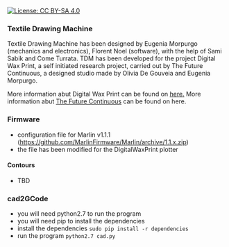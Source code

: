 [![License: CC BY-SA 4.0](https://licensebuttons.net/l/by-sa/4.0/80x15.png)](https://creativecommons.org/licenses/by-sa/4.0/)

### Textile Drawing Machine
Textile Drawing Machine  has been designed by Eugenia Morpurgo (mechanics and electronics), Florent Noel (software), with the help of Sami Sabik and Come Turrata. 
TDM has been developed for the project Digital Wax Print, a self initiated research project, carried out by The Future Continuous,  a designed studio made by Olivia De Gouveia and Eugenia Morpurgo.

More information abut Digital Wax Print can be found on [here.](http://digitalwaxprint.com/)
More information abut [The Future Continuous](http://www.thefuturecontinuous.com/) can be found on here.

### Firmware

- configuration file for Marlin v1.1.1 (https://github.com/MarlinFirmware/Marlin/archive/1.1.x.zip)
- the file has been modified for the DigitalWaxPrint plotter

#### Contours

- TBD

### cad2GCode

- you will need python2.7 to run the program
- you will need pip to install the dependencies
- install the dependencies `sudo pip install -r dependencies` 
- run the program `python2.7 cad.py`

